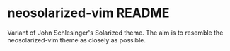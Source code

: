 # neosolarized-vim README
Variant of John Schlesinger's Solarized theme. The aim is to resemble the neosolarized-vim theme as closely as possible.


